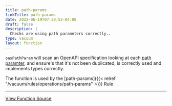 ```yaml
---
title: path-params
linkTitle: path-params
date: 2022-06-19T07:39:53-04:00
draft: false
description: |
  Checks are using path parameters correctly..
type: vacuum
layout: function
---
```


`oasPathParam` will scan an OpenAPI specification looking at each [path paramter](https://swagger.io/docs/specification/describing-parameters/#path-parameters), 
and ensure's that it's not been duplicated, is correctly used and implements types correctly.

The function is used by
the [path-params]({{< relref "/vacuum/rules/operations/path-params" >}}) Rule

---

[View Function Source](https://github.com/daveshanley/vacuum/blob/main/functions/openapi/path_parameters.go)